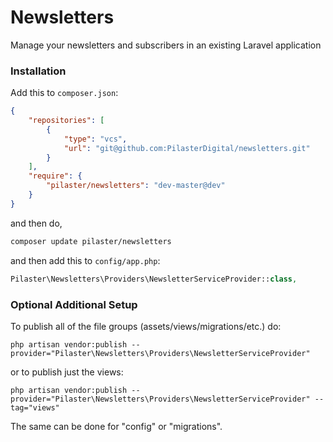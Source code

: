 # Newsletters

Manage your newsletters and subscribers in an existing Laravel application


### Installation

Add this to `composer.json`:

```json
{
    "repositories": [
        {
            "type": "vcs",
            "url": "git@github.com:PilasterDigital/newsletters.git"
        }
    ],
    "require": {
        "pilaster/newsletters": "dev-master@dev"
    }
}
```

and then do,

```bash
composer update pilaster/newsletters
```

and then add this to `config/app.php`:

```php
Pilaster\Newsletters\Providers\NewsletterServiceProvider::class,
```

### Optional Additional Setup

To publish all of the file groups (assets/views/migrations/etc.) do:

```
php artisan vendor:publish --provider="Pilaster\Newsletters\Providers\NewsletterServiceProvider"
```

or to publish just the views:

```
php artisan vendor:publish --provider="Pilaster\Newsletters\Providers\NewsletterServiceProvider" --tag="views"
```

The same can be done for "config" or "migrations".

